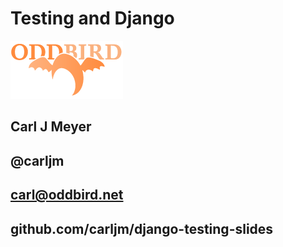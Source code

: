 <!SLIDE smaller intro>
# Testing and Django #

![OddBird](logo.png)

## Carl J Meyer ##
## @carljm ##
## carl@oddbird.net ##
## github.com/carljm/django-testing-slides ##
